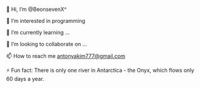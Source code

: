 👋 Hi, I’m @BeonsevenX^

👀 I’m interested in programming

 🌱 I’m currently learning ...
 
 💞️ I’m looking to collaborate on ...
 
 📫 How to reach me antonyakim777@gmail.com 
 
 ⚡ Fun fact: There is only one river in Antarctica - the Onyx, which flows only 60 days a year.
 
